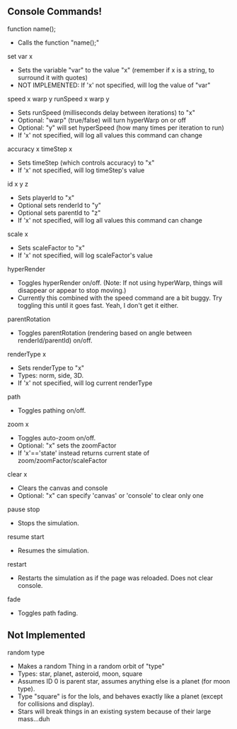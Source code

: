 Console Commands!
-----------------

function name();
- Calls the function "name();"

set var x
- Sets the variable "var" to the value "x"
  (remember if x is a string, to surround it with quotes)
- NOT IMPLEMENTED: If 'x' not specified, will log the value of "var"

speed x warp y
runSpeed x warp y
- Sets runSpeed (milliseconds delay between iterations) to "x"
- Optional: "warp" (true/false) will turn hyperWarp on or off
- Optional: "y" will set hyperSpeed (how many times per iteration to run)
- If 'x' not specified, will log all values this command can change

accuracy x
timeStep x
- Sets timeStep (which controls accuracy) to "x"
- If 'x' not specified, will log timeStep's value

id x y z
- Sets playerId to "x"
- Optional sets renderId to "y"
- Optional sets parentId to "z"
- If 'x' not specified, will log all values this command can change

scale x
- Sets scaleFactor to "x"
- If 'x' not specified, will log scaleFactor's value

hyperRender
- Toggles hyperRender on/off. (Note: If not using hyperWarp, things will disappear or appear to stop moving.)
- Currently this combined with the speed command are a bit buggy. Try toggling this until it goes fast. Yeah,
  I don't get it either.

parentRotation
- Toggles parentRotation (rendering based on angle between renderId/parentId) on/off.

renderType x
- Sets renderType to "x"
- Types: norm, side, 3D.
- If 'x' not specified, will log current renderType

path
- Toggles pathing on/off.

zoom x
- Toggles auto-zoom on/off.
- Optional: "x" sets the zoomFactor
- If 'x'=='state' instead returns current state of zoom/zoomFactor/scaleFactor

clear x
- Clears the canvas and console
- Optional: "x" can specify 'canvas' or 'console' to clear only one

pause
stop
- Stops the simulation.

resume
start
- Resumes the simulation.

restart
- Restarts the simulation as if the page was reloaded. Does not clear console.

fade
- Toggles path fading.

Not Implemented
---------------

random type
- Makes a random Thing in a random orbit of "type"
- Types: star, planet, asteroid, moon, square
- Assumes ID 0 is parent star, assumes anything else is a planet (for moon type).
- Type "square" is for the lols, and behaves exactly like a planet (except for collisions and display).
- Stars will break things in an existing system because of their large mass...duh